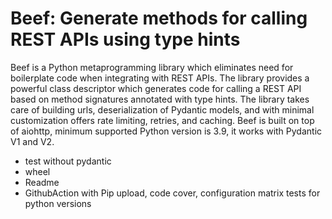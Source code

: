 # Beef: Generate methods for calling REST APIs using type hints

Beef is a Python metaprogramming library which eliminates need for boilerplate code when integrating with REST APIs.
The library provides a powerful class descriptor which generates code for calling a REST API based on method signatures
annotated with type hints. The library takes care of building urls, deserialization of Pydantic models, and with
minimal customization offers rate limiting, retries, and caching. Beef is built on top of aiohttp, minimum
supported Python version is 3.9, it works with Pydantic V1 and V2.

- test without pydantic
- wheel
- Readme
- GithubAction with Pip upload, code cover, configuration matrix tests for python versions
